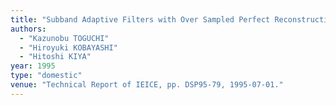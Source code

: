 ```yaml
---
title: "Subband Adaptive Filters with Over Sampled Perfect Reconstruction DFT Filter Banks"
authors:
  - "Kazunobu TOGUCHI"
  - "Hiroyuki KOBAYASHI"
  - "Hitoshi KIYA"
year: 1995
type: "domestic"
venue: "Technical Report of IEICE, pp. DSP95-79, 1995-07-01."
---
```

